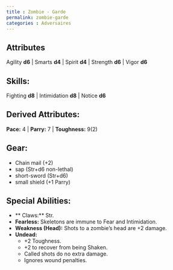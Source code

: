 ```yaml
---
title : Zombie - Garde
permalink: zombie-garde
categories : Adversaires
---
```


## Attributes
Agility **d6** | Smarts **d4** | Spirit **d4** | Strength **d6** | Vigor **d6**

## Skills:
Fighting **d8** | Intimidation **d8** | Notice **d6**

## Derived Attributes:
**Pace:** 4 | **Parry:** 7 | **Toughness:** 9(2)

## Gear:
- Chain mail (+2)
- sap (Str+d6 non-lethal)
- short-sword (Str+d6)
- small shield (+1 Parry)

## Special Abilities:
- ** Claws:** Str.
- **Fearless:** Skeletons are immune to Fear and Intimidation.
- **Weakness (Head):** Shots to a zombie’s head are +2 damage.
- **Undead:**
  - +2 Toughness.
  - +2 to recover from being Shaken.
  - Called shots do no extra damage.
  - Ignores wound penalties.
